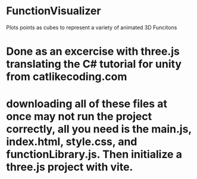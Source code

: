 # FunctionVisualizer
Plots points as cubes to represent a variety of animated 3D Funcitons

# Done as an excercise with three.js translating the C# tutorial for unity from catlikecoding.com
# downloading all of these files at once may not run the project correctly, all you need is the main.js, index.html, style.css, and functionLibrary.js. Then initialize a three.js project with vite.
